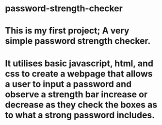 # password-strength-checker
# This is my first project; A very simple password strength checker. 
# It utilises basic javascript, html, and css to create a webpage that allows a user to input a password and observe a strength bar increase or decrease as they check the boxes as to what a strong password includes.
